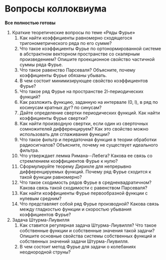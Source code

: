 # Вопросы коллоквиума
**Все полностью готовы**
1. Краткие теоретические вопросы по теме «Ряды Фурье»
	1. Как найти коэффициенты равномерно сходящегося тригонометрического ряда по его сумме?
	2. Что такое коэффициенты Фурье по ортонормированной системе в абстрактном векторном пространстве со скалярным произведением? Опишите проекционное свойство частичной суммы ряда Фурье.
	3. Что такое равенство Парсеваля? Объясните, почему коэффициенты Фурье обязаны убывать.
	4. В чем состоит минимизирующее свойство коэффициентов Фурье?
	5. Что такое ряд Фурье на пространстве 2l-периодических функций?
	6. Как разложить функцию, заданную на интервале (0, l), в ряд по косинусам кратных дуг? по синусам?
	7. Дайте определение свертки периодических функций. Как найти коэффициенты Фурье свертки?
	8. Как найти производную свертки, если один из сверточных сомножителей дифференцируем? Как это свойство можно использовать для сглаживания функции?
	9. Что такое фильтр и передаточная функция в теории обработки радиосигналов? Объясните, почему не существует идеального фильтра.
	10. Что утверждает лемма Римана--Лебега? Какова ее связь со стремлением коэффициентов Фурье к нулю?
	11. Сформулируйте теорему Дирихле для непрерывно дифференцируемых функций. Почему ряд Фурье сходится к такой функции равномерно?
	12. Что такое сходимость рядов Фурье в среднеквадратичном? Какова связь такой сходимости с равенством Парсеваля?
	13. Как найти коэффициенты Фурье первообразной функции с нулевым средним?
	14. Что представляет собой ряд Фурье производной? Какова связь между гладкостью функции и скоростью убывания коэффициентов Фурье?
2. Задача Штурма-Лиувилля
	1. Как ставится регулярная задача Штурма-Лиувилля? Что такое собственные функции и собственные значения такой задачи? Опишите основные свойства системы собственных функций и собственных значений задачи Штурма-Лиувилля.
	2. В чем состоит метод Фурье для задачи о колебаниях неоднородной струны?
